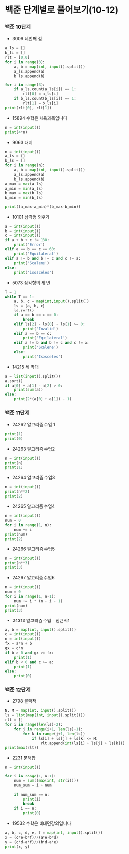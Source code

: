 # 백준 단계별로 풀어보기(10-12)
### 백준 10단계
- 3009 네번째 점
```python
a_ls = []
b_li = []
rlt = [0,0]
for i in range(3):
    a, b = map(int, input().split())
    a_ls.append(a)
    b_ls.append(b)

for i in range(3):
    if a_ls.count(a_ls[i]) == 1:
        rlt[0] = a_ls[i]
    if b_ls.count(b_ls[i]) == 1:
        rlt[1] = b_ls[i]
print(rlt[0], rlt[1])

```
- 15894 수학은 체육과목입니다
```python
n = int(input())
print(4*n)
```
- 9063 대지
```python
n = int(input())
a_ls = []
b_ls = []
for i in range(n):
    a, b = map(int, input().split())
    a_ls.append(a)
    b_ls.append(b)
a_max = max(a_ls)
a_min = min(a_ls)
b_max = max(b_ls)
b_min = min(b_ls)

print((a_max-a_min)*(b_max-b_min))
```

- 10101 삼각형 외우기
```python
a = int(input())
b = int(input())
c = int(input())
if a + b + c != 180:
    print('Error')
elif a == b == c == 60:
    print('Equilateral')
elif a != b and b != c and c != a:
    print('Scalene')
else:
    print('isosceles')
```

- 5073 삼각형의 세 변
```python
T = 1
while T == 1:
    a, b, c = map(int,input().split())
    ls = [a, b, c]
    ls.sort() 
    if a == b == c == 0:
        break
    elif ls[2] - ls[0] - ls[1] >= 0:
        print('Invalid')
    elif a == b == c:
        print('Equilateral')
    elif a != b and b != c and c != a:
        print('Scalene')
    else:
        print('Isosceles')
```

- 14215 세 막대
```python
a = list(input().split())
a.sort()
if a[0] + a[1] - a[2] > 0:
    print(sum(a))
else:
    print(2*(a[0] + a[1]) - 1)
```

### 백준 11단계
- 24262 알고리즘 수업 1
```python
print(1)
print(0)
```
- 24263 알고리즘 수업2
```python
n = int(input())
print(n)
print(1)
```
- 24264 알고리즘 수업3
```python
n = int(input())
print(n**2)
print(2)
```
- 24265 알고리즘 수업4
```python
n = int(input())
num = 0
for i in range(1, n):
    num += i
print(num)
print(2)
```

- 24266 알고리즘 수업5
```python
n = int(input())
print(n**3)
print(3)
```
- 24267 알고리즘 수업6
```python
n = int(input())
num = 0
for i in range(1, n-1):
    num += i * (n - i - 1)
print(num)
print(3)
```

- 24313 알고리즘 수업 - 점근적1
```python
a, b = map(int, input().split())
c = int(input())
n = int(input())
fx = a*n + b
gx = c*n
if b > 0 and gx >= fx:
    print(1)
elif b < 0 and c >= a:
    print(1)
else:
    print(0)
```
### 백준 12단계
- 2798 블랙잭
```python
N, M = map(int, input().split())
ls = list(map(int, input().split()))
rlt = []
for i in range(len(ls)-2):
    for j in range(i+1, len(ls)-1):
        for k in range(j+1, len(ls)):
            if ls[i] + ls[j] + ls[k] <= M:
                rlt.append(int(ls[i] + ls[j] + ls[k]))
print(max(rlt))
```
- 2231 분해합
```python
n = int(input()) 

for i in range(1, n+1):
    num = sum((map(int, str(i))))
    num_sum = i + num  
    
    if num_sum == n:
        print(i)
        break
    if i == n:
        print(0)
```

- 19532 수학은 비대면강의입니다
```python
a, b, c, d, e, f = map(int, input().split())
x = (c*e-b*f)//(a*e-b*d)
y = (c*d-a*f)//(b*d-a*e)
print(x, y)
```